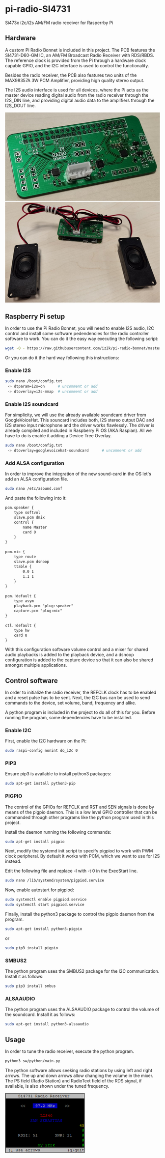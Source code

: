 # pi-radio-SI4731
Si473x i2c/i2s AM/FM radio receiver for Rasperrby Pi

## Hardware

A custom Pi Radio Bonnet is included in this project. The PCB features the SI4731-D60-GM IC, an AM/FM Broadcast Radio Receiver with RDS/RBDS. The reference clock is provided from the Pi through a hardware clock capable GPIO, and the I2C interface is used to control the functionality.

Besides the radio receiver, the PCB also features two units of the MAX98357A 3W PCM Amplifier, providing high quality stereo output.

The I2S audio interface is used for all devices, where the Pi acts as the master device reading digital audio from the radio receiver through the I2S_DIN line, and providing digital audio data to the amplifiers through the I2S_DOUT line. 

![Pi Radio Bonnet](img/PiRadioBonnet.jpg)
![Bonnet On Pi Zero W](img/PiRadioBonnetOnPiZeroW.jpg)

## Raspberry Pi setup

In order to use the Pi Radio Bonnet, you will need to enable I2S audio, I2C control and install some software pedendencies for the radio controller software to work. You can do it the easy way executing the following script:

``` bash
wget -O - https://raw.githubusercontent.com/iz2k/pi-radio-bonnet/master/sw/install-pi-radio-bonnet.sh | bash
```

Or you can do it the hard way following this instructions:

### Enable I2S

``` bash
sudo nano /boot/config.txt
 -> dtparam=i2s=on 		# uncomment or add
 -> dtoverlay=i2s-mmap 	# uncomment or add
```

### Enable I2S soundcard

For simplicity, we will use the already available soundcard driver from GoogleVoiceHat. This souncard includes both, I2S stereo output DAC and I2S stereo input microphone and the driver works flawlessly. The driver is already compiled and included in Raspberry Pi OS (AKA Raspian). All we have to do is enable it adding a Device Tree Overlay.

``` bash
sudo nano /boot/config.txt
 -> dtoverlay=googlevoicehat-soundcard 		# uncomment or add
```

### Add ALSA configuration

In order to improve the integration of the new sound-card in the OS let's add an ALSA configuration file.
``` bash
sudo nano /etc/asound.conf
```

And paste the following into it:
```
pcm.speaker {
	type softvol
	slave.pcm dmix
	control {
		name Master
		card 0
	}
}

pcm.mic {
	type route
	slave.pcm dsnoop
	ttable {
		0.0 1
		1.1 1
	}
}

pcm.!default {
	type asym
	playback.pcm "plug:speaker"
	capture.pcm "plug:mic"
}

ctl.!default {
	type hw
	card 0
}
```
With this configuration software volume control and a mixer for shared audio playbacks is added to the playback device, and a dsnoop configuration is added to the capture device so that it can also be shared amongst multiple applications.

## Control software

In order to initialize the radio receiver, the REFCLK clock has to be enabled and a reset pulse has to be sent. Next, the I2C bus can be used to send commands to the device, set volume, band, frequency and alike.

A python program is included in the project to do all of this for you. Before running the program, some dependencies have to be installed.

### Enable I2C

First, enable the I2C hardware on the Pi:

``` bash
sudo raspi-config nonint do_i2c 0
```
### PIP3

Ensure pip3 is available to install python3 packages:
``` bash
sudo apt-get install python3-pip
```


### PIGPIO

The control of the GPIOs for REFCLK and RST and SEN signals is done by means of the pigpio daemon. This is a low level GPIO controller that can be commanded through other programs like the python program used in this project.

Install the daemon running the following commands:
``` bash
sudo apt-get install pigpio
```
Next, modify the systemd init script to specify pigpiod to work with PWM clock peripheral. By default it works with PCM, which we want to use for I2S instead.

Edit the following file and replace -l with -t 0 in the ExecStart line.
``` bash
sudo nano /lib/systemd/system/pigpiod.service
```

Now, enable autostart for pigpiod:
``` bash
sudo systemctl enable pigpiod.service
sudo systemctl start pigpiod.service
```

Finally, install the python3 package to control the pigpio daemon from the program.

``` bash
sudo apt-get install python3-pigpio
```
or
``` bash
sudo pip3 install pigpio
```

### SMBUS2

The python program uses the SMBUS2 package for the I2C communication. Install it as follows:

``` bash
sudo pip3 install smbus
```

### ALSAAUDIO

The python program uses the ALSAAUDIO package to control the volume of the soundcard. Install it as follows:

``` bash
sudo apt-get install python3-alsaaudio
```

## Usage

In order to tune the radio receiver, execute the python program.

``` bash
python3 sw/python/main.py
```

The python software allows seeking radio stations by using left and right arrows. The up and down arrows allow changing the volume in the mixer. The PS field (Radio Station) and RadioText field of the RDS signal, if available, is also shown under the tuned frequency.

![Radio Receiver Software](img/RadioReceiverSw.png)